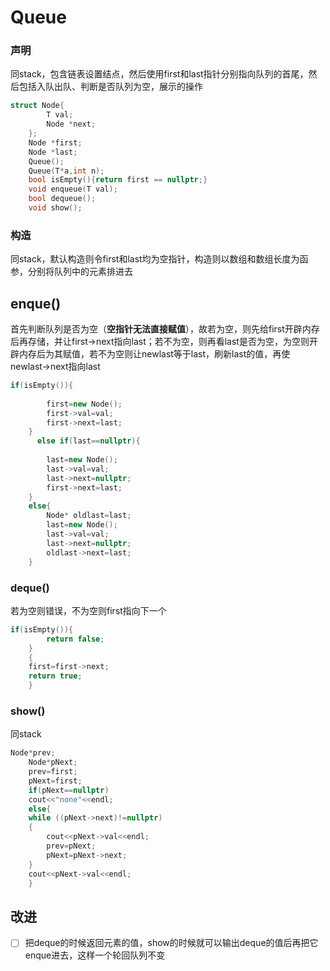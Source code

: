 # Queue

### 声明

同stack，包含链表设置结点，然后使用first和last指针分别指向队列的首尾，然后包括入队出队、判断是否队列为空，展示的操作

```c++
struct Node{
        T val;
        Node *next;
    };
    Node *first;
    Node *last;
    Queue();
    Queue(T*a,int n);
    bool isEmpty(){return first == nullptr;}
    void enqueue(T val);
    bool dequeue();
    void show();
```

### 构造

同stack，默认构造则令first和last均为空指针，构造则以数组和数组长度为函参，分别将队列中的元素排进去

## enque()

首先判断队列是否为空（**空指针无法直接赋值**），故若为空，则先给first开辟内存后再存储，并让first->next指向last；若不为空，则再看last是否为空，为空则开辟内存后为其赋值，若不为空则让newlast等于last，刷新last的值，再使newlast->next指向last

```c++
if(isEmpty()){
        
        first=new Node();
        first->val=val;
        first->next=last;
    }
      else if(last==nullptr){
        
        last=new Node();
        last->val=val;
        last->next=nullptr;
        first->next=last;
    }
    else{
        Node* oldlast=last;
        last=new Node();
        last->val=val;
        last->next=nullptr;
        oldlast->next=last;
    }
```

### deque()

若为空则错误，不为空则first指向下一个

```c++
if(isEmpty()){
        return false;
    }
    {
    first=first->next;
    return true;
    }
```

### show()

同stack

```c++
Node*prev;
    Node*pNext;
    prev=first;
    pNext=first;
    if(pNext==nullptr)
    cout<<"none"<<endl;
    else{
    while ((pNext->next)!=nullptr)
    {
        cout<<pNext->val<<endl;
        prev=pNext;
        pNext=pNext->next;
    }
    cout<<pNext->val<<endl;
    }
```

## 改进

- [ ] 把deque的时候返回元素的值，show的时候就可以输出deque的值后再把它enque进去，这样一个轮回队列不变